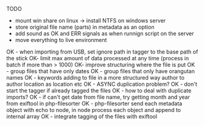 TODO

- mount win share on linux -> install NTFS on windows server
- store original file name (parts) in metadata as an option
- add sound as OK and ERR signals as when runnign script on the server
- move everything to live environment

OK - when importing from USB, set ignore path in tagger to the base path of the stick
OK- limit max amount of data processed at any time (process in batch if more than > 1000)
OK- improve structuring where the file is put
OK	- group files that have only dates
OK	- group files that only have orangutan names
OK - keywords adding to file in a more structured way author to author location as location etc
OK - ASYNC duplication problem?
OK - don't start the tagger if already tagged the files
OK - how to deal with duplicate imports?
OK - if can't get date from file name, try getting month and year from exiftool in php-filesorter
OK - php-filesorter send each metadata object with echo to node, in node process each object and append to internal array
OK - integrate tagging of the files with exiftool